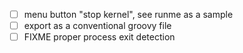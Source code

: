 - [ ] menu button "stop kernel", see runme as a sample
- [ ] export as a conventional groovy file
- [ ] FIXME proper process exit detection
